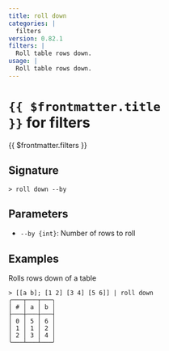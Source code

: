```yaml
---
title: roll down
categories: |
  filters
version: 0.82.1
filters: |
  Roll table rows down.
usage: |
  Roll table rows down.
---
```


# <code>{{ $frontmatter.title }}</code> for filters

<div class='command-title'>{{ $frontmatter.filters }}</div>

## Signature

```> roll down --by```

## Parameters

 -  `--by {int}`: Number of rows to roll

## Examples

Rolls rows down of a table
```shell
> [[a b]; [1 2] [3 4] [5 6]] | roll down
╭───┬───┬───╮
│ # │ a │ b │
├───┼───┼───┤
│ 0 │ 5 │ 6 │
│ 1 │ 1 │ 2 │
│ 2 │ 3 │ 4 │
╰───┴───┴───╯

```
